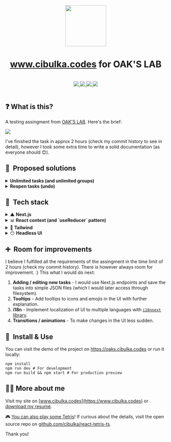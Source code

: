 <div align="center" className="flex flex-col items-center gap-4">
  <img src="https://www.cibulka.codes/onion-dark.png" height="128" width="128" />
  <h1 align="center" className="text-5xl font-bold">
    <a href="https://www.cibulka.codes">www.cibulka.codes</a> for OAK'S LAB
  </h1>
</div>

<br />

<div align="center" className="flex justify-center items-center gap-4">
  <a aria-label="Next.js" href="https://www.nextjs.org">
    <img src="https://img.shields.io/badge/Next.js-black?logo=next.js&labelColor=black" />
  </a>
  <a aria-label="TypeScript" href="https://www.typescriptlang.org/">
    <img src="https://img.shields.io/badge/TypeScript-black?logo=TypeScript&labelColor=black" />
  </a>
  <a aria-label="Tailwind" href="https://tailwindcss.com/">
    <img src="https://img.shields.io/badge/Tailwind_CSS-black?logo=tailwindcss&labelColor=black" />
  </a>
  <a aria-label="My resumé" href="https://www.cibulka.codes/en/cv.pdf">
    <img src="https://img.shields.io/badge/Download_my_resumé!-blue" />
  </a>
</div>

<br />

## ❓ What is this?

A testing assingment from [OAK'S LAB](https://www.oakslab.com/). Here's the brief:

<img src="https://oaks.cibulka.codes/brief.png" />

I've finished the task in approx 2 hours (check my commit history to see in detail), however I took some extra time to write a solid documentation (as everyone should 😊).

## 🤔  Proposed solutions

<details>
  <summary><strong>Unlimited tasks (and unlimited groups)</strong></summary>
  <br />

This FE solution assumes that:

- all the tasks are coming from some endpoint
- each entity (Task and Group) has unique numeric ID, generated by back-end
- each Task is assigned to a single specific group

The UI is ready for unlimited number of both tasks and group.

I've saved the dummy data to [/constants/task.ts](https://github.com/cibulka/oaks-lab-todo/blob/main/src/constants/task.ts). In reality they would most probably be fetched either on server (with the help of Next.js server components) or client (through `useEffect`). While they are fetched, the spinner would be present in the UI (to improve [perceieved performance](https://en.wikipedia.org/wiki/Perceived_performance) and to prevent [cumulative layout shift](https://www.google.com/search?q=cumulative+layout+shift)).

</details>

<details>
  <summary><strong>Reopen tasks (undo)</strong></summary>
  <br />

Any task can be undone. There are two scenarios:

- **Task is not a blocker** => it is undone without any confirmation
- **Task is a blocker** => modal appears, prompting user to confirm with reopening the task. If they proceed with undoing the task, UI shows all the tasks further in the queue as "invalid". This situation should be also handled further on BE - for instance by adding the flag `isBlocked: boolean` to the "invalid tasks".

Each group is also marked by its completion:

- 🎉 means "completed"
- ⚠️ means "completed", but with an undone task in the sequence

</details>

## 🚀  Tech stack

<details>
  <summary>▲ <strong>Next.js</strong></summary>
  <br />
  
  Not strictly needed for this project - it even adds a small hiccup with **server side rendering**: as `localStorage` is a browser feature, it is not available on server, so one needs to "suspend" the UI before it is hydrated.

Why have I used it then?

- It is a tool that I'm very comfortable working
- The setup through `create-next-app` is ridiculously fast (including TypeScript and Tailwind)
- The preview of the project is easy to setup on [Vercel](https://vercel.com)

I am also using the [Next.js 13](https://nextjs.org/blog/next-13) (with server components and so-called "app folder"), but for this project it is not very relevant.

</details>

<details>
  <summary>📊 <strong>React context (and `useReducer` pattern)</strong></summary>
  <br />
  
I like `useReducer` pattern a lot, as it puts all side effects to one place (including the usage of `localStorage`).

I also believe that (in combination with React Context) it is so powerful, that in most cases an extra solution for state management (such as `react-redux`, `@reduxjs/toolkit`, etc.) is not really needed.

</details>

<details>
  <summary>💨 <strong>Tailwind</strong></summary>
  <br />
  
  I like [Tailwind](https://tailwindcss.com/) very much. ❤️ Those are the benefits I see:
  - Readability of the code
  - Fully static, so no surprises on production
  - Very fast development speed
  - Very good defaults (typography scale, color palette), that still "do not look like Tailwind" (as oposed to MUI or Boostrap)

It is even intergrated with `next-create-app`, so one does not need to waste time on extra setup.

</details>

<details>
  <summary>😶 <strong>Headless UI</strong></summary>
  <br />
  
  [Headless UI](https://headlessui.com/) provides a "Completely unstyled, fully accessible UI components, designed to integrate beautifully with Tailwind CSS".

I've used it for the Modal component, to improve its accesibility and UX (why still having full control over its style).

</details>

## ➕  Room for improvements

I believe I fulfilled all the requirements of the assingment in the time limit of 2 hours (check my commit history). There is however always room for improvement. :) This what I would do next:

1. **Adding / editing new tasks** - I would use Next.js endpoints and save the tasks into simple JSON files (which I would later access through filesystem).
2. **Tooltips** - Add tooltips to icons and emojis in the UI with further explanation.
3. **i18n** - Implement localization of UI to multiple languages with [`i18nnext` library](https://www.i18next.com/).
4. **Transitions / animations** - To make changes in the UI less sudden.

## 🔧  Install & Use

You can visit the demo of the project on https://oaks.cibulka.codes or run it locally:

```
npm install
npm run dev # For development
npm run build && npm start # For production preview
```

## 👨‍💻 More about me

Visit my site on [www.cibulka.codes](https://www.cibulka.codes) or [download my resumé](https://www.cibulka.codes/en/cv.pdf).

🎮 [You can also play some Tetris](https://www.cibulka.codes/tetris)! If curious about the details, visit the open source repo on [github.com/cibulka/react-tetris-ts](https://github.com/cibulka/react-tetris-ts).

Thank you!
